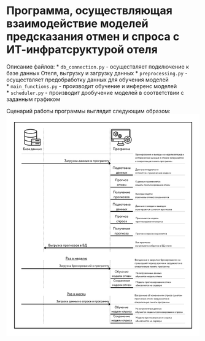 # Программа, осуществляющая взаимодействие моделей предсказания отмен и спроса с ИТ-инфратсруктурой отеля

Описание файлов:
* `db_connection.py` - осуществляет подключение к базе данных Отеля, выгрузку и загрузку данных
* `preprocessing.py` - осуществляет предобработку данных для обучения моделей
* `main_functions.py` - производит обучение и инференс моделей
* `scheduler.py` - производит дообучение моделей в соответствии с заданным графиком


Сценарий работы программы выглядит следующим образом:
![name](https://github.com/katnotkat/university_projects/blob/main/thesis/implementation/%D1%81%D1%86%D0%B5%D0%BD%D0%B0%D1%80%D0%B8%D0%B8%CC%86_%D0%BF%D1%80%D0%BE%D0%B3%D1%80%D0%B0%D0%BC%D0%BC%D1%8B.png?raw=true)
